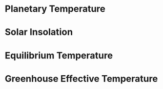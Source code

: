 #  Planetary Temperature

# Solar Insolation

# Equilibrium Temperature

# Greenhouse Effective Temperature